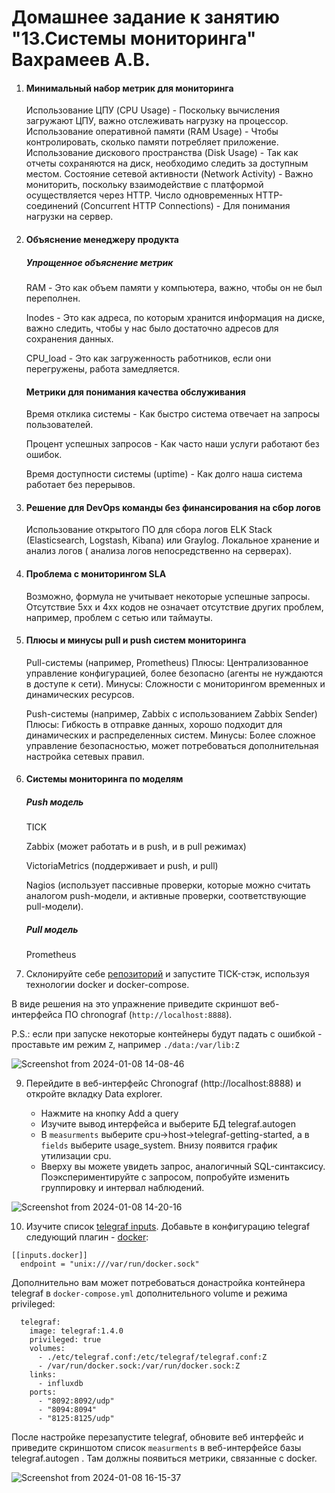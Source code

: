 # Домашнее задание к занятию "13.Системы мониторинга" Вахрамеев А.В.

1. #### Минимальный набор метрик для мониторинга
   Использование ЦПУ (CPU Usage) - Поскольку вычисления загружают ЦПУ, важно отслеживать нагрузку на процессор.
   Использование оперативной памяти (RAM Usage) - Чтобы контролировать, сколько памяти потребляет приложение.
   Использование дискового пространства (Disk Usage) - Так как отчеты сохраняются на диск, необходимо следить за доступным местом.
   Состояние сетевой активности (Network Activity) - Важно мониторить, поскольку взаимодействие с платформой осуществляется через HTTP.
   Число одновременных HTTP-соединений (Concurrent HTTP Connections) - Для понимания нагрузки на сервер.

2. #### Объяснение менеджеру продукта
   ##### Упрощенное объяснение метрик 

   RAM - Это как объем памяти у компьютера, важно, чтобы он не был переполнен.

   Inodes - Это как адреса, по которым хранится информация на диске, важно следить, чтобы у нас было достаточно адресов для сохранения данных.

   CPU_load - Это как загруженность работников, если они перегружены, работа замедляется.

   #### Метрики для понимания качества обслуживания

   Время отклика системы - Как быстро система отвечает на запросы пользователей.

   Процент успешных запросов - Как часто наши услуги работают без ошибок.

   Время доступности системы (uptime) - Как долго наша система работает без перерывов.

3. #### Решение для DevOps команды без финансирования на сбор логов
   Использование открытого ПО для сбора логов ELK Stack (Elasticsearch, Logstash, Kibana) или Graylog.
   Локальное хранение и анализ логов ( анализа логов непосредственно на серверах).
     

4. #### Проблема с мониторингом SLA
   Возможно, формула не учитывает некоторые успешные запросы.
   Отсутствие 5xx и 4xx кодов не означает отсутствие других проблем, например, проблем с сетью или таймауты.

6. #### Плюсы и минусы pull и push систем мониторинга
   Pull-системы (например, Prometheus)
   Плюсы: Централизованное управление конфигурацией, более безопасно (агенты не нуждаются в доступе к сети).
   Минусы: Сложности с мониторингом временных и динамических ресурсов.

   Push-системы (например, Zabbix с использованием Zabbix Sender)
   Плюсы: Гибкость в отправке данных, хорошо подходит для динамических и распределенных систем.
   Минусы: Более сложное управление безопасностью, может потребоваться дополнительная настройка сетевых правил.

7. #### Системы мониторинга по моделям
   ##### Push модель
   
   TICK
   
   Zabbix (может работать и в push, и в pull режимах)
   
   VictoriaMetrics (поддерживает и push, и pull)
   
   Nagios (использует пассивные проверки, которые можно считать аналогом push-модели, и активные проверки, соответствующие pull-модели).

   ##### Pull модель
   
   Prometheus



9. Склонируйте себе [репозиторий](https://github.com/influxdata/sandbox/tree/master) и запустите TICK-стэк, 
используя технологии docker и docker-compose.

В виде решения на это упражнение приведите скриншот веб-интерфейса ПО chronograf (`http://localhost:8888`). 

P.S.: если при запуске некоторые контейнеры будут падать с ошибкой - проставьте им режим `Z`, например
`./data:/var/lib:Z`


![Screenshot from 2024-01-08 14-08-46](https://github.com/alexnet123/homeworks/assets/75438030/ceb98495-ab45-4a8a-904b-ca4b2f76fe29)


9. Перейдите в веб-интерфейс Chronograf (http://localhost:8888) и откройте вкладку Data explorer.
        
    - Нажмите на кнопку Add a query
    - Изучите вывод интерфейса и выберите БД telegraf.autogen
    - В `measurments` выберите cpu->host->telegraf-getting-started, а в `fields` выберите usage_system. Внизу появится график утилизации cpu.
    - Вверху вы можете увидеть запрос, аналогичный SQL-синтаксису. Поэкспериментируйте с запросом, попробуйте изменить группировку и интервал наблюдений.

![Screenshot from 2024-01-08 14-20-16](https://github.com/alexnet123/homeworks/assets/75438030/90452b29-4dd2-49fa-98b3-1160bf764b0f)


10. Изучите список [telegraf inputs](https://github.com/influxdata/telegraf/tree/master/plugins/inputs). 
Добавьте в конфигурацию telegraf следующий плагин - [docker](https://github.com/influxdata/telegraf/tree/master/plugins/inputs/docker):
```
[[inputs.docker]]
  endpoint = "unix:///var/run/docker.sock"
```

Дополнительно вам может потребоваться донастройка контейнера telegraf в `docker-compose.yml` дополнительного volume и 
режима privileged:
```
  telegraf:
    image: telegraf:1.4.0
    privileged: true
    volumes:
      - ./etc/telegraf.conf:/etc/telegraf/telegraf.conf:Z
      - /var/run/docker.sock:/var/run/docker.sock:Z
    links:
      - influxdb
    ports:
      - "8092:8092/udp"
      - "8094:8094"
      - "8125:8125/udp"
```

После настройке перезапустите telegraf, обновите веб интерфейс и приведите скриншотом список `measurments` в 
веб-интерфейсе базы telegraf.autogen . Там должны появиться метрики, связанные с docker.

![Screenshot from 2024-01-08 16-15-37](https://github.com/alexnet123/homeworks/assets/75438030/d325924c-4f87-4108-8388-c9fe8f0fffc0)


